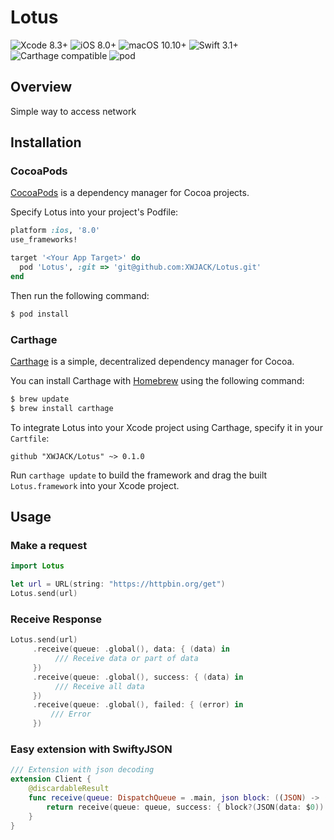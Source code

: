 # Lotus

![Xcode 8.3+](https://img.shields.io/badge/Xcode-8.3%2B-blue.svg)
![iOS 8.0+](https://img.shields.io/badge/iOS-8.0%2B-blue.svg)
![macOS 10.10+](https://img.shields.io/badge/macOS-10.9%2B-blue.svg)
![Swift 3.1+](https://img.shields.io/badge/Swift-3.0%2B-orange.svg)
![Carthage compatible](https://img.shields.io/badge/Carthage-compatible-brightgreen.svg)
![pod](https://img.shields.io/badge/pod-v0.1.0-brightgreen.svg)

## Overview

Simple way to access network

## Installation

### CocoaPods

[CocoaPods](https://cocoapods.org/) is a dependency manager for Cocoa projects.

Specify Lotus into your project's Podfile:

```ruby
platform :ios, '8.0'
use_frameworks!

target '<Your App Target>' do
  pod 'Lotus', :git => 'git@github.com:XWJACK/Lotus.git'
end
```

Then run the following command:

```sh
$ pod install
```

### Carthage

[Carthage](https://github.com/Carthage/Carthage) is a simple, decentralized
dependency manager for Cocoa.

You can install Carthage with [Homebrew](http://brew.sh/) using the following command:

```bash
$ brew update
$ brew install carthage
```

To integrate Lotus into your Xcode project using Carthage, specify it in your `Cartfile`:

```ogdl
github "XWJACK/Lotus" ~> 0.1.0
```

Run `carthage update` to build the framework and drag the built `Lotus.framework` into your Xcode project.

## Usage

### Make a request

```swift
import Lotus

let url = URL(string: "https://httpbin.org/get")
Lotus.send(url)
```

### Receive Response

```swift
Lotus.send(url)
     .receive(queue: .global(), data: { (data) in
          /// Receive data or part of data
     })
     .receive(queue: .global(), success: { (data) in
          /// Receive all data
     })
     .receive(queue: .global(), failed: { (error) in
         /// Error
     })
```

### Easy extension with SwiftyJSON

```swift
/// Extension with json decoding
extension Client {
    @discardableResult
    func receive(queue: DispatchQueue = .main, json block: ((JSON) -> ())? = nil) -> Self {
        return receive(queue: queue, success: { block?(JSON(data: $0)) })
    }
}
```

